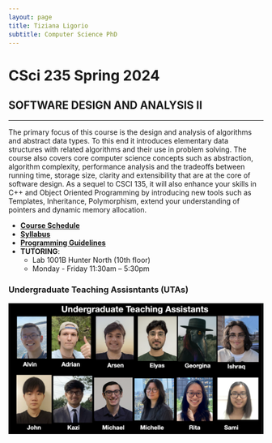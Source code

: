 ```yaml
---
layout: page
title: Tiziana Ligorio
subtitle: Computer Science PhD
---
```


# CSci 235 Spring 2024

## SOFTWARE DESIGN AND ANALYSIS II

________________________________________

The primary focus of this course is the design and analysis of algorithms and abstract data types. To this end it introduces elementary data structures with related algorithms and their use in problem solving. The course also covers core computer science concepts such as abstraction, algorithm complexity, performance analysis and the tradeoffs between running time, storage size, clarity and extensibility that are at the core of software design. As a sequel to CSCI 135, it will also enhance your skills in C++ and Object Oriented Programming by introducing new tools such as Templates, Inheritance, Polymorphism, extend your understanding of pointers and dynamic memory allocation.

* [**Course Schedule**](spring_2024_schedule.md)
* [**Syllabus**](documents/CSCI235_Spring2024_Syllabus.pdf)
* [**Programming Guidelines**](documents/CSCI235_Spring2024_ProgrammingGuidelines.pdf)
* **TUTORING**:
  * Lab 1001B Hunter North (10th floor) 
  * Monday - Friday 11:30am – 5:30pm

   
### Undergraduate Teaching Assisntants (UTAs)
![UTAs](documents/UTAs.png)
